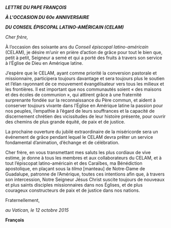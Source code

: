 ***LETTRE DU PAPE FRANÇOIS***

***À L'OCCASION DU 60e ANNIVERSAIRE***

***DU CONSEIL ÉPISCOPAL LATINO-AMÉRICAIN (CELAM)***

*Cher frère,*

À l’occasion des soixante ans du *Conseil épiscopal latino-américain* (CELAM), je désire m’unir en prière d’action de grâce pour tout le bien que, petit à petit, Seigneur a semé et qui a porté des fruits à travers son service à l’Église de Dieu en Amérique latine.

J’espère que le CELAM, ayant comme priorité la conversion pastorale et missionnaire, participera toujours davantage et sera toujours plus le soutien et l’élan rayonnant de ce mouvement évangélisateur vers tous les milieux et les frontières. Il est important que nos communautés soient « des maisons et des écoles de communion », qui attirent grâce à une fraternité surprenante fondée sur la reconnaissance du Père commun, et aident à conserver toujours vivante dans l’Église en Amérique latine la passion pour nos peuples, l’empathie à l’égard de leurs souffrances et la capacité de discernement chrétien des vicissitudes de leur histoire présente, pour ouvrir des chemins de plus grande équité, de paix et de justice.

La prochaine ouverture du jubilé extraordinaire de la miséricorde sera un événement de grâce pendant lequel le CELAM devra prêter un service fondamental d’animation, d’échange et de célébration.

Cher frère, en vous transmettant mes saluts les plus cordiaux de vive estime, je donne à tous les membres et aux collaborateurs du CELAM, et à tout l’épiscopat latino-américain et des Caraïbes, ma Bénédiction apostolique, en plaçant sous la *tilma* \[manteau\] de Notre-Dame de Guadalupe, patronne de l’Amérique, toutes ces intentions afin que, à travers son intercession, Notre Seigneur Jésus Christ suscite toujours de nouveaux et plus saints disciples missionnaires dans nos Églises, et de plus courageux constructeurs de paix et de justice dans nos nations.

Fraternellement,

*au Vatican, le 12 octobre 2015*

**François**